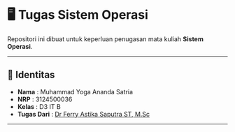 # 🖥️ Tugas Sistem Operasi

Repositori ini dibuat untuk keperluan penugasan mata kuliah **Sistem Operasi**.

---

## 👤 Identitas
- **Nama** : Muhammad Yoga Ananda Satria
- **NRP** : 3124500036
- **Kelas** : D3 IT B
- **Tugas Dari** : [Dr Ferry Astika Saputra ST, M.Sc	](https://github.com/ferryastika/unix-and-linux-sysadmin-notes)
---
